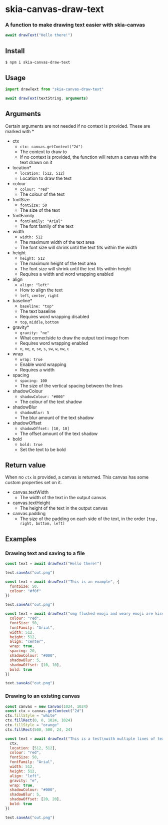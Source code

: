 # skia-canvas-draw-text

### A function to make drawing text easier with skia-canvas

```js
await drawText("Hello there!")
```

## Install
```console
$ npm i skia-canvas-draw-text
```

## Usage
```js
import drawText from "skia-canvas-draw-text"

await drawText(textString, arguments)
```

## Arguments
Certain arguments are not needed if no context is provided. These are marked with *
- ctx
  - `ctx: canvas.getContext("2d")`
  - The context to draw to
  - If no context is provided, the function will return a canvas with the text drawn on it
- location*
  -  `location: [512, 512]`
  - Location to draw the text
- colour
  - `colour: "red"`
  - The colour of the text
- fontSize
  - `fontSize: 50`
  - The size of the text
- fontFamily
  - `fontFamily: "Arial"`
  - The font family of the text
- width
  - `width: 512`
  - The maximum width of the text area
  - The font size will shrink until the text fits within the width
- height
  - `height: 512`
  - The maximum height of the text area
  - The font size will shrink until the text fits within height
  - Requires a width and word wrapping enabled
- align
  - `align: "left"`
  - How to align the text
  - `left`, `center`, `right`
- baseline*
  - `baseline: "top"`
  - The text baseline
  - Requires word wrapping disabled
  - `top`, `middle`, `bottom`
- gravity*
  - `gravity: "ne"`
  - What corner/side to draw the output text image from 
  - Requires word wrapping enabled
  - `n`, `ne`, `e`, `se`, `s`, `sw`, `w`, `nw`, `c`
- wrap
  - `wrap: true`
  - Enable word wrapping
  - Requires a width
- spacing
  - `spacing: 100`
  - The size of the vertical spacing between the lines
- shadowColour
  - `shadowColour: "#000"`
  - The colour of the text shadow
- shadowBlur
  - `shadowBlur: 5`
  - The blur amount of the text shadow
- shadowOffset
  - `shadowOffset: [10, 10]`
  - The offset amount of the text shadow
- bold
  - `bold: true`
  - Set the text to be bold

## Return value
When no `ctx` is provided, a canvas is returned.
This canvas has some custom properties set on it.
- canvas.textWidth
  - The width of the text in the output canvas
- canvas.textHeight
  - The height of the text in the output canvas
- canvas.padding
  - The size of the padding on each side of the text, in the order `[top, right, bottom, left]`

## Examples

### Drawing text and saving to a file
```js
const text = await drawText("Hello there!")

text.saveAs("out.png")
```
```js
const text = await drawText("This is an example", {
  fontSize: 50,
  colour: "#f0f"
})

text.saveAs("out.png")
```
```js
const text = await drawText("omg flushed emoji and weary emoji are kissing\n\n", {
  colour: "red",
  fontSize: 50,
  fontFamily: "Arial",
  width: 512,
  height: 512,
  align: "center",
  wrap: true,
  spacing: 20,
  shadowColour: "#000",
  shadowBlur: 5,
  shadowOffset: [10, 10],
  bold: true
})

text.saveAs("out.png")
```

### Drawing to an existing canvas
```js
const canvas = new Canvas(1024, 1024)
const ctx = canvas.getContext("2d")
ctx.fillStyle = "white"
ctx.fillRect(0, 0, 1024, 1024)
ctx.fillStyle = "orange"
ctx.fillRect(500, 500, 24, 24)

const text = await drawText("This is a test\nwith multiple lines of text\nto show gravity and stuff.", {
  ctx,
  location: [512, 512],
  colour: "red",
  fontSize: 50,
  fontFamily: "Arial",
  width: 512,
  height: 512,
  align: "left",
  gravity: "e",
  wrap: true,
  shadowColour: "#000",
  shadowBlur: 5,
  shadowOffset: [20, 20],
  bold: true
})

text.saveAs("out.png")
```